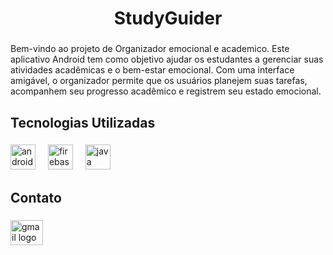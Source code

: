 <h1 align="center">StudyGuider</h1>

###

<p align="left">Bem-vindo ao projeto de Organizador emocional e academico. Este aplicativo Android tem como objetivo ajudar os estudantes a gerenciar suas atividades acadêmicas e o bem-estar emocional. Com uma interface amigável, o organizador permite que os usuários planejem suas tarefas, acompanhem seu progresso acadêmico e registrem seu estado emocional.</p>

###

<h2 align="left">Tecnologias Utilizadas</h2>

###

<div align="left">
  <img src="https://cdn.jsdelivr.net/gh/devicons/devicon/icons/androidstudio/androidstudio-original.svg" height="40" alt="androidstudio logo"  />
  <img width="12" />
  <img src="https://cdn.jsdelivr.net/gh/devicons/devicon/icons/firebase/firebase-plain.svg" height="40" alt="firebase logo"  />
  <img width="12" />
  <img src="https://cdn.jsdelivr.net/gh/devicons/devicon/icons/java/java-plain.svg" height="40" alt="java logo"  />
</div>

###

<h2 align="left">Contato</h2>

###

<div align="left">
  <a href="mailto:grupotcc408@gmail.com" target="_blank">
    <img src="https://raw.githubusercontent.com/maurodesouza/profile-readme-generator/master/src/assets/icons/social/gmail/default.svg" width="52" height="40" alt="gmail logo"  />
  </a>
</div>

###
